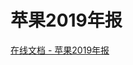 # 苹果2019年报

[在线文档 - 苹果2019年报](https://s2.q4cdn.com/470004039/files/doc_financials/2019/ar/_10-K-2019-(As-Filed).pdf)

